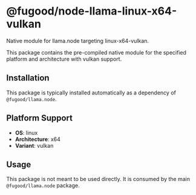 # @fugood/node-llama-linux-x64-vulkan

Native module for llama.node targeting linux-x64-vulkan.

This package contains the pre-compiled native module for the specified platform and architecture with vulkan support.

## Installation

This package is typically installed automatically as a dependency of `@fugood/llama.node`.

## Platform Support

- **OS**: linux
- **Architecture**: x64
- **Variant**: vulkan

## Usage

This package is not meant to be used directly. It is consumed by the main `@fugood/llama.node` package.
